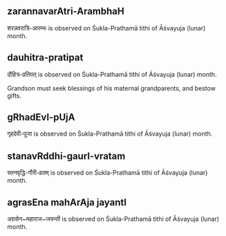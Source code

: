 ## zarannavarAtri-ArambhaH

शरन्नवरात्रि-आरम्भः is observed on Śukla-Prathamā tithi of Āśvayuja (lunar) month.



## dauhitra-pratipat

दौहित्र-प्रतिपत् is observed on Śukla-Prathamā tithi of Āśvayuja (lunar) month.

Grandson must seek blessings of his maternal grandparents, and bestow gifts.

## gRhadEvI-pUjA

गृहदेवी-पूजा is observed on Śukla-Prathamā tithi of Āśvayuja (lunar) month.



## stanavRddhi-gaurI-vratam

स्तनवृद्धि-गौरी-व्रतम् is observed on Śukla-Prathamā tithi of Āśvayuja (lunar) month.



## agrasEna mahArAja jayantI

अग्रसेन~महाराज~जयन्ती is observed on Śukla-Prathamā tithi of Āśvayuja (lunar) month.



